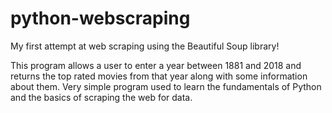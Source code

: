 # python-webscraping
My first attempt at web scraping using the Beautiful Soup library!

This program allows a user to enter a year between 1881 and 2018 
and returns the top rated movies from that year along with some information 
about them. Very simple program used to learn the fundamentals of Python 
and the basics of scraping the web for data. 
